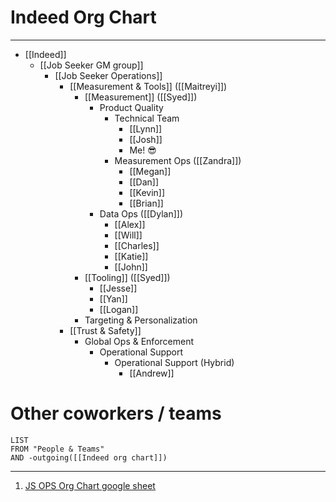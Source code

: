 # Indeed Org Chart
---
- [[Indeed]]
	- [[Job Seeker GM group]]
		- [[Job Seeker Operations]]
			- [[Measurement & Tools]] ([[Maitreyi]])
				- [[Measurement]] ([[Syed]])
					- Product Quality
						- Technical Team
							- [[Lynn]]
							- [[Josh]]
							- Me! 😎
						- Measurement Ops ([[Zandra]])
							- [[Megan]]
							- [[Dan]]
							- [[Kevin]]
							- [[Brian]]
					- Data Ops ([[Dylan]])
						- [[Alex]]
						- [[Will]]
						- [[Charles]]
						- [[Katie]]
						- [[John]]
				- [[Tooling]] ([[Syed]])
					- [[Jesse]]
					- [[Yan]]
					- [[Logan]]
				- Targeting & Personalization
			- [[Trust & Safety]]
				- Global Ops & Enforcement
					- Operational Support
						- Operational Support (Hybrid)
							- [[Andrew]]

# Other coworkers / teams
```dataview
LIST
FROM "People & Teams"
AND -outgoing([[Indeed org chart]])
```
---
1. [JS OPS Org Chart google sheet](https://docs.google.com/spreadsheets/d/1vbYOmc-HjuIQ8H9KPxjry89hDjrHqbzVRqmX02adg8Y/edit#gid=1330009564)